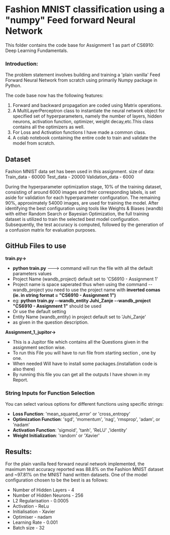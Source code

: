 # **Fashion MNIST classification using a "numpy" Feed forward Neural Network**

This folder contains the code base for Assignment 1 as part of CS6910: Deep Learning Fundamentals.

### Introduction:
The problem statement involves building and training a 'plain vanilla' Feed Forward Neural Network from scratch using primarily Numpy package in Python.  

The code base now has the following features:
1. Forward and backward propagation are coded using Matrix operations.
2. A MultiLayerPerceptron class to instantiate the neural network object for specified set of hyperparameters, namely the number of layers, hidden neurons, activation function, optimizer, weight decay,etc.This class contains all the optimizers as well.
3. For Loss and Activation functions I have made a common class.
4. A colab notebook containing the entire code to train and validate the model from scratch.

## Dataset

Fashion MNIST data set has been used in this assignment.
size of data:
Train_data  - 60000
Test_data - 20000
Validation_data - 6000

During the hyperparameter optimization stage, 10% of the training dataset, consisting of around 6000 images and their corresponding labels, is set aside for validation for each hyperparameter configuration. The remaining 90%, approximately 54000 images, are used for training the model.
After identifying the best configuration using tools like Weights & Biases (wandb) with either Random Search or Bayesian Optimization, the full training dataset is utilized to train the selected best model configuration. Subsequently, the test accuracy is computed, followed by the generation of a confusion matrix for evaluation purposes.

## GitHub Files to use
**train.py->**
* **python train.py** ---> command will run the file with all the default parameters values
* Project Name (wandb_project) default set to 'CS6910 - Assignment 1'
* Project name is space saperated thus when using the command --wandb_project you need to use the project name with **inverted comas (ie. in string format = "CS6910 - Assignment 1")**
* eg: **python train.py --wandb_entity Juhi_Zanje --wandb_project "CS6910 - Assignment 1"** should be used 
* Or use the default setting
* Entity Name (wandb_entity) in project default set to 'Juhi_Zanje'
* as given in the question description.


**Assignment_1_jupitor->**
* This is a Jupitor file which contains all the Questions given in the assignment section wise.
* To run this File you will have to run file from starting section , one by one.
* When needed Will have to install some packages.(installation code is also there)
* By running this file you can get all the outputs I have shown in my Report.


### String Inputs for Function Selection
You can select various options for different functions using specific strings:
- **Loss Function**: 'mean_squared_error' or 'cross_entropy'
- **Optimization Function**: 'sgd', 'momentum', 'nag', 'rmsprop', 'adam', or 'nadam'
- **Activation Function**: 'sigmoid', 'tanh', 'ReLU' ,'identity'
- **Weight Initialization**: 'random' or 'Xavier'


## Results:
For the plain vanilla feed forward neural network implemented, the maximum test accuracy reported was 88.8% on the Fashion MNIST dataset and ~97.81% on the MNIST hand written datasets.
One of the model configuration chosen to be  the best is as follows:

- Number of Hidden Layers - 4
- Number of Hidden Neurons - 256
- L2 Regularisation - 0.0005
- Activation - ReLu
- Initialisation - Xavier
- Optimiser - nadam
- Learning Rate - 0.001
- Batch size - 32